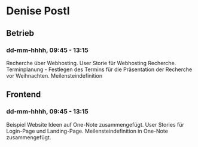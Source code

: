 # Denise Postl


## Betrieb
### dd-mm-hhhh, 09:45 - 13:15
Recherche über Webhosting. 
User Storie für Webhosting Recherche.
Terminplanung - Festlegen des Termins für die Präsentation der Recherche vor Weihnachten.
Meilensteindefinition 

## Frontend
### dd-mm-hhhh, 09:45 - 13:15
Beispiel Website Ideen auf One-Note zusammengefügt.
User Stories für Login-Page und Landing-Page.
Meilensteindefinition in One-Note zusammengefügt.

